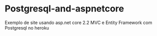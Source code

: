 # Postgresql-and-aspnetcore
Exemplo de site usando asp.net core 2.2 MVC e Entity Framework com Postgresql no heroku
